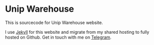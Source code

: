 Unip Warehouse
==============

This is sourcecode for Unip Warehouse website.

I use [Jekyll][jekyll] for this website and migrate from my shared hosting to fully hosted on Github. Get in touch with me on [Telegram](telegram).

[jekyll]: http://jekyllrb.com
[facebook-page]: http://facebook.com/unipwarehouse
[telegram]: http://telegram.me/hellounip

